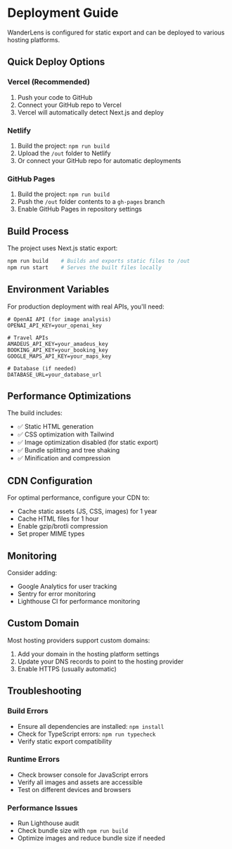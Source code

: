 # Deployment Guide

WanderLens is configured for static export and can be deployed to various hosting platforms.

## Quick Deploy Options

### Vercel (Recommended)
1. Push your code to GitHub
2. Connect your GitHub repo to Vercel
3. Vercel will automatically detect Next.js and deploy

### Netlify
1. Build the project: `npm run build`
2. Upload the `/out` folder to Netlify
3. Or connect your GitHub repo for automatic deployments

### GitHub Pages
1. Build the project: `npm run build`
2. Push the `/out` folder contents to a `gh-pages` branch
3. Enable GitHub Pages in repository settings

## Build Process

The project uses Next.js static export:

```bash
npm run build    # Builds and exports static files to /out
npm run start    # Serves the built files locally
```

## Environment Variables

For production deployment with real APIs, you'll need:

```env
# OpenAI API (for image analysis)
OPENAI_API_KEY=your_openai_key

# Travel APIs
AMADEUS_API_KEY=your_amadeus_key
BOOKING_API_KEY=your_booking_key
GOOGLE_MAPS_API_KEY=your_maps_key

# Database (if needed)
DATABASE_URL=your_database_url
```

## Performance Optimizations

The build includes:
- ✅ Static HTML generation
- ✅ CSS optimization with Tailwind
- ✅ Image optimization disabled (for static export)
- ✅ Bundle splitting and tree shaking
- ✅ Minification and compression

## CDN Configuration

For optimal performance, configure your CDN to:
- Cache static assets (JS, CSS, images) for 1 year
- Cache HTML files for 1 hour
- Enable gzip/brotli compression
- Set proper MIME types

## Monitoring

Consider adding:
- Google Analytics for user tracking
- Sentry for error monitoring
- Lighthouse CI for performance monitoring

## Custom Domain

Most hosting providers support custom domains:
1. Add your domain in the hosting platform settings
2. Update your DNS records to point to the hosting provider
3. Enable HTTPS (usually automatic)

## Troubleshooting

### Build Errors
- Ensure all dependencies are installed: `npm install`
- Check for TypeScript errors: `npm run typecheck`
- Verify static export compatibility

### Runtime Errors
- Check browser console for JavaScript errors
- Verify all images and assets are accessible
- Test on different devices and browsers

### Performance Issues
- Run Lighthouse audit
- Check bundle size with `npm run build`
- Optimize images and reduce bundle size if needed